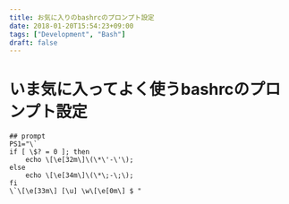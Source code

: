```yaml
---
title: お気に入りのbashrcのプロンプト設定
date: 2018-01-20T15:54:23+09:00
tags: ["Development", "Bash"]
draft: false
---
```

# いま気に入ってよく使うbashrcのプロンプト設定
```
## prompt
PS1="\`
if [ \$? = 0 ]; then
    echo \[\e[32m\]\(\*\'-\'\);
else
    echo \[\e[34m\]\(\*\;-\;\);
fi
\`\[\e[33m\] [\u] \w\[\e[0m\] $ "
```
